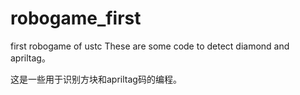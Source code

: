 # robogame_first
first robogame of ustc
These are some code to detect diamond and apriltag。

这是一些用于识别方块和apriltag码的编程。
